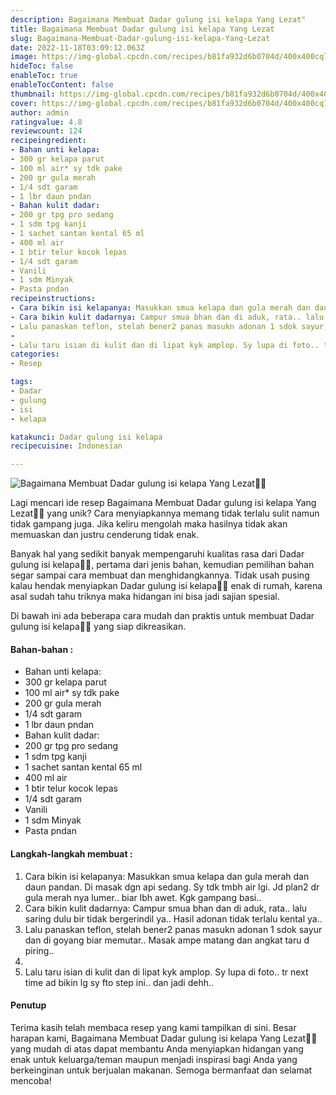 ```yaml
---
description: Bagaimana Membuat Dadar gulung isi kelapa Yang Lezat"
title: Bagaimana Membuat Dadar gulung isi kelapa Yang Lezat
slug: Bagaimana-Membuat-Dadar-gulung-isi-kelapa-Yang-Lezat
date: 2022-11-18T03:09:12.063Z
image: https://img-global.cpcdn.com/recipes/b81fa932d6b0704d/400x400cq70/photo.jpg
hideToc: false
enableToc: true
enableTocContent: false
thumbnail: https://img-global.cpcdn.com/recipes/b81fa932d6b0704d/400x400cq70/photo.jpg
cover: https://img-global.cpcdn.com/recipes/b81fa932d6b0704d/400x400cq70/photo.jpg
author: admin
ratingvalue: 4.8
reviewcount: 124
recipeingredient:
- Bahan unti kelapa:
- 300 gr kelapa parut
- 100 ml air* sy tdk pake
- 200 gr gula merah
- 1/4 sdt garam
- 1 lbr daun pndan
- Bahan kulit dadar:
- 200 gr tpg pro sedang
- 1 sdm tpg kanji
- 1 sachet santan kental 65 ml
- 400 ml air
- 1 btir telur kocok lepas
- 1/4 sdt garam
- Vanili
- 1 sdm Minyak
- Pasta pndan
recipeinstructions:
- Cara bikin isi kelapanya: Masukkan smua kelapa dan gula merah dan daun pandan. Di masak dgn api sedang. Sy tdk tmbh air lgi. Jd plan2 dr gula merah nya lumer.. biar lbh awet. Kgk gampang basi..
- Cara bikin kulit dadarnya: Campur smua bhan dan di aduk, rata.. lalu saring dulu bir tidak bergerindil ya.. Hasil adonan tidak terlalu kental ya..
- Lalu panaskan teflon, stelah bener2 panas masukn adonan 1 sdok sayur dan di goyang biar memutar.. Masak ampe matang dan angkat taru d piring..
- 
- Lalu taru isian di kulit dan di lipat kyk amplop. Sy lupa di foto.. tr next time ad bikin lg sy fto step ini.. dan jadi dehh..
categories:
- Resep

tags:
- Dadar
- gulung
- isi
- kelapa

katakunci: Dadar gulung isi kelapa
recipecuisine: Indonesian

---
```


![Bagaimana Membuat Dadar gulung isi kelapa Yang Lezat👩‍🍳](https://img-global.cpcdn.com/recipes/b81fa932d6b0704d/400x400cq70/photo.jpg)

Lagi mencari ide resep Bagaimana Membuat Dadar gulung isi kelapa Yang Lezat👩‍🍳 yang unik? Cara menyiapkannya memang tidak terlalu sulit namun tidak gampang juga. Jika keliru mengolah maka hasilnya tidak akan memuaskan dan justru cenderung tidak enak.

Banyak hal yang sedikit banyak mempengaruhi kualitas rasa dari Dadar gulung isi kelapa👩‍🍳, pertama dari jenis bahan, kemudian pemilihan bahan segar sampai cara membuat dan menghidangkannya. Tidak usah pusing kalau hendak menyiapkan Dadar gulung isi kelapa👩‍🍳 enak di rumah, karena asal sudah tahu triknya maka hidangan ini bisa jadi sajian spesial.

Di bawah ini ada beberapa cara mudah dan praktis untuk membuat Dadar gulung isi kelapa👩‍🍳 yang siap dikreasikan.

<!--inarticleads1-->

#### Bahan-bahan :

- Bahan unti kelapa:
- 300 gr kelapa parut
- 100 ml air* sy tdk pake
- 200 gr gula merah
- 1/4 sdt garam
- 1 lbr daun pndan
- Bahan kulit dadar:
- 200 gr tpg pro sedang
- 1 sdm tpg kanji
- 1 sachet santan kental 65 ml
- 400 ml air
- 1 btir telur kocok lepas
- 1/4 sdt garam
- Vanili
- 1 sdm Minyak
- Pasta pndan

<!--inarticleads2-->

#### Langkah-langkah membuat :

1. Cara bikin isi kelapanya: Masukkan smua kelapa dan gula merah dan daun pandan. Di masak dgn api sedang. Sy tdk tmbh air lgi. Jd plan2 dr gula merah nya lumer.. biar lbh awet. Kgk gampang basi..
1. Cara bikin kulit dadarnya: Campur smua bhan dan di aduk, rata.. lalu saring dulu bir tidak bergerindil ya.. Hasil adonan tidak terlalu kental ya..
1. Lalu panaskan teflon, stelah bener2 panas masukn adonan 1 sdok sayur dan di goyang biar memutar.. Masak ampe matang dan angkat taru d piring..
1. 
1. Lalu taru isian di kulit dan di lipat kyk amplop. Sy lupa di foto.. tr next time ad bikin lg sy fto step ini.. dan jadi dehh..

#### Penutup

Terima kasih telah membaca resep yang kami tampilkan di sini. Besar harapan kami, Bagaimana Membuat Dadar gulung isi kelapa Yang Lezat👩‍🍳 yang mudah di atas dapat membantu Anda menyiapkan hidangan yang enak untuk keluarga/teman maupun menjadi inspirasi bagi Anda yang berkeinginan untuk berjualan makanan. Semoga bermanfaat dan selamat mencoba!